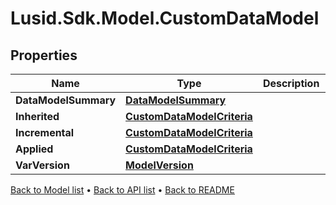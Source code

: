 # Lusid.Sdk.Model.CustomDataModel

## Properties

Name | Type | Description | Notes
------------ | ------------- | ------------- | -------------
**DataModelSummary** | [**DataModelSummary**](DataModelSummary.md) |  | [optional] 
**Inherited** | [**CustomDataModelCriteria**](CustomDataModelCriteria.md) |  | [optional] 
**Incremental** | [**CustomDataModelCriteria**](CustomDataModelCriteria.md) |  | [optional] 
**Applied** | [**CustomDataModelCriteria**](CustomDataModelCriteria.md) |  | [optional] 
**VarVersion** | [**ModelVersion**](ModelVersion.md) |  | [optional] 

[Back to Model list](../README.md#documentation-for-models) &#8226; [Back to API list](../README.md#documentation-for-api-endpoints) &#8226; [Back to README](../README.md)


